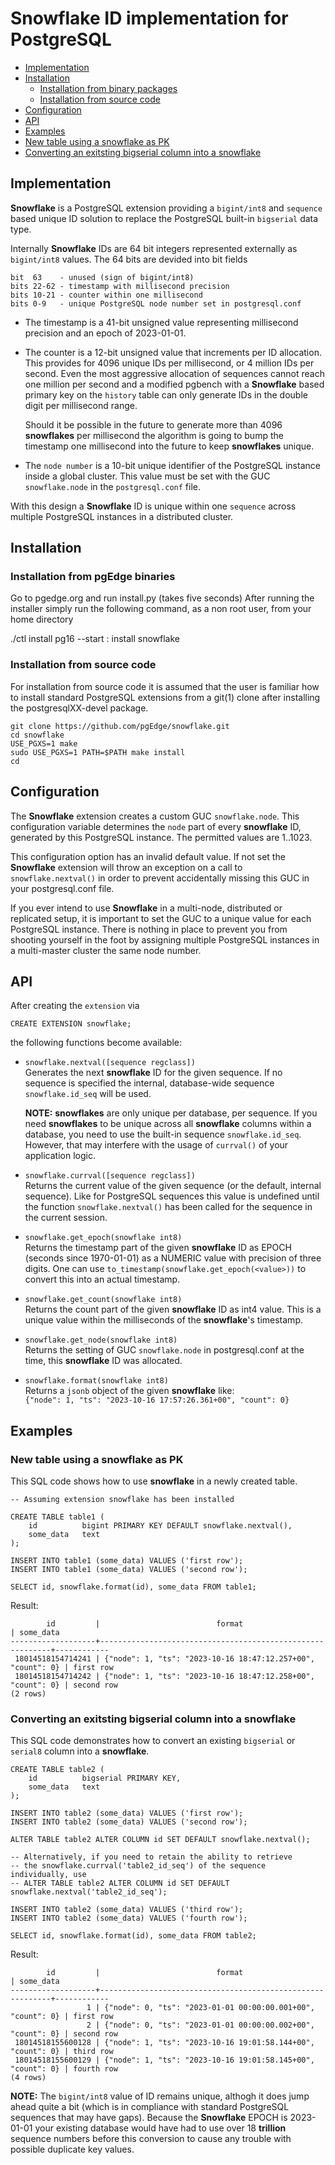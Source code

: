 # Snowflake ID implementation for PostgreSQL

* [Implementation](#implementaiont)
* [Installation](#installation)
  * [Installation from binary packages](#installation-from-binary-packages)
  * [Installation from source code](#installation-from-source-code)
* [Configuration](#configuration)
* [API](#api)
* [Examples](#examples)
* [New table using a snowflake as PK](#new-table-using-a-snowflake-as-pk)
* [Converting an exitsting bigserial column into a snowflake](#converting-an-existing-bigserial-column-into-a-snowflake)

## Implementation

**Snowflake** is a PostgreSQL extension providing a `bigint/int8`
and `sequence` based unique ID solution to replace the PostgreSQL
built-in `bigserial` data type.

Internally **Snowflake** IDs are 64 bit integers represented externally as `bigint/int8` values. The 64 bits are devided into bit fields

```
bit  63    - unused (sign of bigint/int8)
bits 22-62 - timestamp with millisecond precision
bits 10-21 - counter within one millisecond
bits 0-9   - unique PostgreSQL node number set in postgresql.conf
```

* The timestamp is a 41-bit unsigned value representing millisecond
  precision and an epoch of 2023-01-01.

* The counter is a 12-bit unsigned value that increments per ID allocation.
  This provides for 4096 unique IDs per millisecond, or 4 million IDs per
  second. Even the most aggressive allocation of sequences cannot reach
  one million per second and a modified pgbench with a **Snowflake** based
  primary key on the `history` table can only generate IDs in the double
  digit per millisecond range.

  Should it be possible in the future to generate more than 4096
  **snowflakes** per millisecond the algorithm is going to bump the
  timestamp one millisecond into the future to keep **snowflakes**
  unique.

* The `node number` is a 10-bit unique identifier of the PostgreSQL
  instance inside a global cluster. This value must be set with the
  GUC `snowflake.node` in the `postgresql.conf` file.

With this design a **Snowflake** ID is unique within one `sequence`
across multiple PostgreSQL instances in a distributed cluster.

## Installation

### Installation from pgEdge binaries

Go to pgedge.org and run install.py (takes five seconds)
After running the installer simply run the following command, as a non root user, from your home directory

./ctl install pg16 --start : install snowflake

### Installation from source code

For installation from source code it is assumed that the user is
familiar how to install standard PostgreSQL extensions from a
git(1) clone after installing the postgresqlXX-devel package.
```
git clone https://github.com/pgEdge/snowflake.git
cd snowflake
USE_PGXS=1 make
sudo USE_PGXS=1 PATH=$PATH make install
cd
```

## Configuration

The **Snowflake** extension creates a custom GUC `snowflake.node`.
This configuration variable determines the `node` part of every
**snowflake** ID, generated by this PostgreSQL instance. The
permitted values are 1..1023.

This configuration option has an invalid default value.
If not set the **Snowflake** extension will throw an exception on
a call to `snowflake.nextval()` in order to prevent accidentally
missing this GUC in your postgresql.conf file.

If you ever intend to use **Snowflake** in a multi-node, distributed
or replicated setup, it is important to set the GUC to a unique value
for each PostgreSQL instance. There is nothing
in place to prevent you from shooting yourself in the foot by
assigning multiple PostgreSQL instances in a multi-master cluster
the same node number.

## API

After creating the `extension` via
```
CREATE EXTENSION snowflake;
```
the following functions become available:

* `snowflake.nextval([sequence regclass])`  
  Generates the next **snowflake** ID for the given sequence. If no
  sequence is specified the internal, database-wide sequence
  `snowflake.id_seq` will be used.

  **NOTE:** **snowflakes** are only unique per database, per sequence.
  If you need **snowflakes** to be unique across all **snowflake**
  columns within a database, you need to use the built-in sequence
  `snowflake.id_seq`. However, that may interfere with the usage
  of `currval()` of your application logic.

* `snowflake.currval([sequence regclass])`  
  Returns the current value of the given sequence (or the default, internal
  sequence). Like for PostgreSQL sequences this value is undefined until
  the function `snowflake.nextval()` has been called for the sequence in
  the current session.

* `snowflake.get_epoch(snowflake int8)`  
   Returns the timestamp part of the given **snowflake** ID as EPOCH
   (seconds since 1970-01-01) as a NUMERIC value with precision of
   three digits. One can use `to_timestamp(snowflake.get_epoch(<value>))`
   to convert this into an actual timestamp.

* `snowflake.get_count(snowflake int8)`  
  Returns the count part of the given **snowflake** ID as int4 value.
  This is a unique value within the milliseconds of the **snowflake**'s
  timestamp.

* `snowflake.get_node(snowflake int8)`  
  Returns the setting of GUC `snowflake.node` in postgresql.conf at
  the time, this **snowflake** ID was allocated.

* `snowflake.format(snowflake int8)`  
  Returns a `jsonb` object of the given **snowflake** like:  
  `{"node": 1, "ts": "2023-10-16 17:57:26.361+00", "count": 0}`

## Examples

### New table using a **snowflake** as PK
This SQL code shows how to use **snowflake** in a newly created table.
```
-- Assuming extension snowflake has been installed

CREATE TABLE table1 (
    id          bigint PRIMARY KEY DEFAULT snowflake.nextval(),
    some_data   text
);

INSERT INTO table1 (some_data) VALUES ('first row');
INSERT INTO table1 (some_data) VALUES ('second row');

SELECT id, snowflake.format(id), some_data FROM table1;
```
Result:
```
        id         |                          format                           | some_data
-------------------+-----------------------------------------------------------+------------
 18014518154714241 | {"node": 1, "ts": "2023-10-16 18:47:12.257+00", "count": 0} | first row
 18014518154714242 | {"node": 1, "ts": "2023-10-16 18:47:12.258+00", "count": 0} | second row
(2 rows)
```

### Converting an exitsting bigserial column into a snowflake
This SQL code demonstrates how to convert an existing `bigserial` or
`serial8` column into a **snowflake**.
```
CREATE TABLE table2 (
    id          bigserial PRIMARY KEY,
    some_data   text
);

INSERT INTO table2 (some_data) VALUES ('first row');
INSERT INTO table2 (some_data) VALUES ('second row');

ALTER TABLE table2 ALTER COLUMN id SET DEFAULT snowflake.nextval();

-- Alternatively, if you need to retain the ability to retrieve
-- the snowflake.currval('table2_id_seq') of the sequence individually, use
-- ALTER TABLE table2 ALTER COLUMN id SET DEFAULT snowflake.nextval('table2_id_seq');

INSERT INTO table2 (some_data) VALUES ('third row');
INSERT INTO table2 (some_data) VALUES ('fourth row');

SELECT id, snowflake.format(id), some_data FROM table2;
```
Result:
```
        id         |                          format                           | some_data  
-------------------+-----------------------------------------------------------+------------
                 1 | {"node": 0, "ts": "2023-01-01 00:00:00.001+00", "count": 0} | first row
                 2 | {"node": 0, "ts": "2023-01-01 00:00:00.002+00", "count": 0} | second row
 18014518155600128 | {"node": 1, "ts": "2023-10-16 19:01:58.144+00", "count": 0} | third row
 18014518155600129 | {"node": 1, "ts": "2023-10-16 19:01:58.145+00", "count": 0} | fourth row
(4 rows)
```
**NOTE:** The `bigint/int8` value of ID remains unique, althogh it does
jump ahead quite a bit (which is in compliance with standard PostgreSQL
sequences that may have gaps). Because the **Snowflake** EPOCH is
2023-01-01 your existing database would have had to use over 18 **trillion**
sequence numbers before this conversion to cause any trouble with
possible duplicate key values. 


